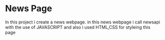 # News Page
In this project i create a news webpage. in this news webpage i call newsapi with the use of JAVASCRIPT and also i used HTML,CSS for styleing this page
